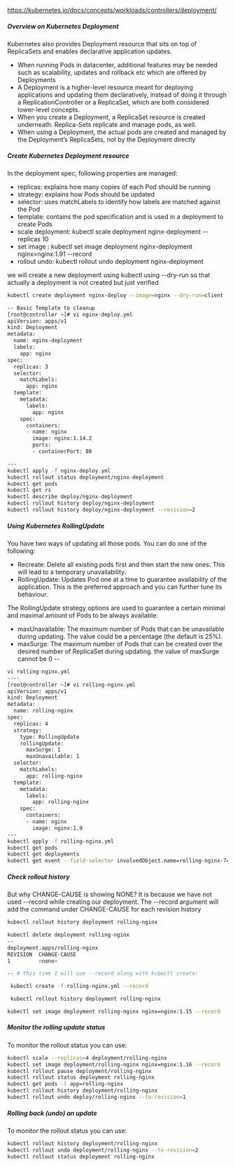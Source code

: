 https://kubernetes.io/docs/concepts/workloads/controllers/deployment/


##### Overview on Kubernetes Deployment
Kubernetes also provides Deployment resource that sits on top of ReplicaSets and enables declarative application updates.
- When running Pods in datacenter, additional features may be needed such as scalability, updates and rollback etc which are offered by Deployments
- A Deployment is a higher-level resource meant for deploying applications and updating them declaratively, instead of doing it through a ReplicationController or a ReplicaSet, which are both considered lower-level concepts.
- When you create a Deployment, a ReplicaSet resource is created underneath. Replica-Sets replicate and manage pods, as well.
- When using a Deployment, the actual pods are created and managed by the Deployment’s ReplicaSets, not by the Deployment directly

##### Create Kubernetes Deployment resource

In the deployment spec, following properties are managed:

- replicas: explains how many copies of each Pod should be running 
- strategy: explains how Pods should be updated
- selector: uses matchLabels to identify how labels are matched against the Pod
- template: contains the pod specification and is used in a deployment to create Pods
- scale deployment: kubectl scale deployment nginx-deployment --replicas 10
- set image : kubectl set image deployment nginx-deployment nginx=nginx:1.91 --record
- rollout undo: kubectl rollout undo deployment nginx-deployment

we will create a new deployment using kubectl using --dry-run so that actually a deployment is not created but just verified

``````sh
kubectl create deployment nginx-deploy --image=nginx --dry-run=client -o yaml > nginx-deploy.yml

-- Basic Template to cleanup
[root@controller ~]# vi nginx-deploy.yml
apiVersion: apps/v1
kind: Deployment
metadata:
  name: nginx-deployment
  labels:
    app: nginx
spec:
  replicas: 3
  selector:
    matchLabels:
      app: nginx
  template:
    metadata:
      labels:
        app: nginx
    spec:
      containers:
      - name: nginx
        image: nginx:1.14.2
        ports:
        - containerPort: 80

---
kubectl apply -f nginx-deploy.yml
kubectl rollout status deployment/nginx-deployment
kubectl get pods
kubectl get rs
kubectl describe deploy/nginx-deployment
kubectl rollout history deploy/nginx-deployment
kubectl rollout history deploy/nginx-deployment --revision=2

``````
##### Using Kubernetes RollingUpdate

You have two ways of updating all those pods. You can do one of the following:

- Recreate: Delete all existing pods first and then start the new ones. This will lead to a temporary unavailability.
- RollingUpdate: Updates Pod one at a time to guarantee availability of the application. This is the preferred approach and you can further tune its behaviour.

The RollingUpdate strategy options are used to guarantee a certain minimal and maximal amount of Pods to be always available:

- maxUnavailable: The maximum number of Pods that can be unavailable during updating. The value could be a percentage (the default is 25%).
- maxSurge: The maximum number of Pods that can be created over the desired number of ReplicaSet during updating. the value of maxSurge cannot be 0
--
``````sh
vi rolling-nginx.yml
----
[root@controller ~]# vi rolling-nginx.yml
apiVersion: apps/v1
kind: Deployment
metadata:
  name: rolling-nginx
spec:
  replicas: 4
  strategy:
    type: RollingUpdate
    rollingUpdate:
      maxSurge: 1
      maxUnavailable: 1
  selector:
    matchLabels:
      app: rolling-nginx
  template:
    metadata:
      labels:
        app: rolling-nginx
    spec:
      containers:
      - name: nginx
        image: nginx:1.9
---
kubectl apply -f rolling-nginx.yml
kubectl get pods
kubectl get deployments
kubectl get event --field-selector involvedObject.name=rolling-nginx-74cf96d8bb-6f54x
``````
##### Check rollout history
But why CHANGE-CAUSE is showing NONE? It is because we have not used --record while creating our deployment. 
The --record argument will add the command under CHANGE-CAUSE for each revision history
``````sh
kubectl rollout history deployment rolling-nginx

kubectl delete deployment rolling-nginx
--
deployment.apps/rolling-nginx
REVISION  CHANGE-CAUSE
1         <none>

-- # this time I will use --record along with kubectl create:

 kubectl create -f rolling-nginx.yml --record

 kubectl rollout history deployment rolling-nginx

kubectl set image deployment rolling-nginx nginx=nginx:1.15 --record
``````
##### Monitor the rolling update status
To monitor the rollout status you can use:
``````sh
kubectl scale --replicas=4 deployment/rolling-nginx
kubectl set image deployment/rolling-nginx nginx=nginx:1.16 --record
kubectl rollout pause deployment/rolling-nginx
kubectl rollout status deployment rolling-nginx
kubectl get pods -l app=rolling-nginx
kubectl rollout history deployment/rolling-nginx
kubectl rollout undo deploy/rolling-nginx --to-revision=1

``````
##### Rolling back (undo) an update
To monitor the rollout status you can use:
``````sh
kubectl rollout history deployment/rolling-nginx
kubectl rollout undo deployment/rolling-nginx --to-revision=2
kubectl rollout status deployment rolling-nginx

``````

